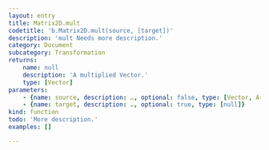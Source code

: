 ```yaml
---
layout: entry
title: Matrix2D.mult
codetitle: 'b.Matrix2D.mult(source, [target])'
description: 'mult Needs more description.'
category: Document
subcategory: Transformation
returns:
    name: null
    description: 'A multiplied Vector.'
    type: [Vector]
parameters:
    - {name: source, description: …, optional: false, type: [Vector, Array]}
    - {name: target, description: …, optional: true, type: [null]}
kind: function
todo: 'More description.'
examples: []

---
```


